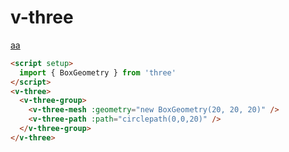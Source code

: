 <script setup>
  import { BoxGeometry } from 'three'
</script>

# v-three

[aa](https://google.com)

```md
<script setup>
  import { BoxGeometry } from 'three'
</script>
<v-three>
  <v-three-group>
    <v-three-mesh :geometry="new BoxGeometry(20, 20, 20)" />
    <v-three-path :path="circlepath(0,0,20)" />
  </v-three-group>
</v-three>
```

